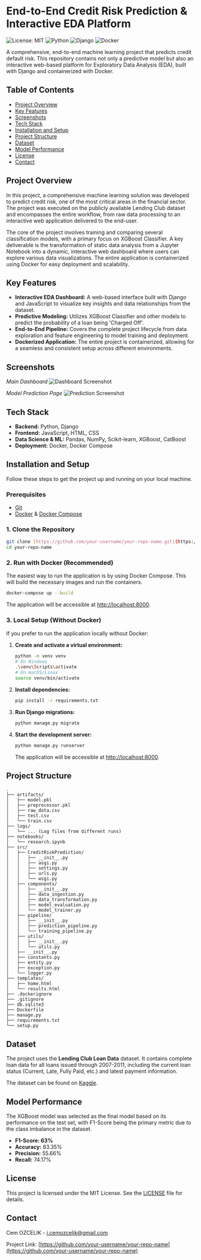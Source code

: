 # End-to-End Credit Risk Prediction & Interactive EDA Platform

![License: MIT](https://img.shields.io/badge/License-MIT-yellow.svg)
![Python](https://img.shields.io/badge/python-3.9-blue.svg)
![Django](https://img.shields.io/badge/django-5.2-green.svg)
![Docker](https://img.shields.io/badge/docker-containerized-blue.svg)

A comprehensive, end-to-end machine learning project that predicts credit default risk. This repository contains not only a predictive model but also an interactive web-based platform for Exploratory Data Analysis (EDA), built with Django and containerized with Docker.

## Table of Contents

- [Project Overview](#project-overview)
- [Key Features](#key-features)
- [Screenshots](#screenshots)
- [Tech Stack](#tech-stack)
- [Installation and Setup](#installation-and-setup)
- [Project Structure](#project-structure)
- [Dataset](#dataset)
- [Model Performance](#model-performance)
- [License](#license)
- [Contact](#contact)

## Project Overview

In this project, a comprehensive machine learning solution was developed to predict credit risk, one of the most critical areas in the financial sector. The project was executed on the publicly available Lending Club dataset and encompasses the entire workflow, from raw data processing to an interactive web application delivered to the end-user.

The core of the project involves training and comparing several classification models, with a primary focus on XGBoost Classifier. A key deliverable is the transformation of static data analysis from a Jupyter Notebook into a dynamic, interactive web dashboard where users can explore various data visualizations. The entire application is containerized using Docker for easy deployment and scalability.

## Key Features

- **Interactive EDA Dashboard:** A web-based interface built with Django and JavaScript to visualize key insights and data relationships from the dataset.
- **Predictive Modeling:** Utilizes XGBoost Classifier and other models to predict the probability of a loan being 'Charged Off'.
- **End-to-End Pipeline:** Covers the complete project lifecycle from data exploration and feature engineering to model training and deployment.
- **Dockerized Application:** The entire project is containerized, allowing for a seamless and consistent setup across different environments.

## Screenshots

*Main Dashboard*
![Dashboard Screenshot](path/to/your/screenshot1.png)

*Model Prediction Page*
![Prediction Screenshot](path/to/your/screenshot2.png)

## Tech Stack

- **Backend:** Python, Django
- **Frontend:** JavaScript, HTML, CSS
- **Data Science & ML:** Pandas, NumPy, Scikit-learn, XGBoost, CatBoost
- **Deployment:** Docker, Docker Compose

## Installation and Setup

Follow these steps to get the project up and running on your local machine.

### Prerequisites

- [Git](https://git-scm.com/)
- [Docker](https://www.docker.com/products/docker-desktop/) & [Docker Compose](https://docs.docker.com/compose/install/)

### 1. Clone the Repository

```bash
git clone [https://github.com/your-username/your-repo-name.git](https://github.com/your-username/your-repo-name.git)
cd your-repo-name
```

### 2. Run with Docker (Recommended)

The easiest way to run the application is by using Docker Compose. This will build the necessary images and run the containers.

```bash
docker-compose up --build
```

The application will be accessible at [http://localhost:8000](http://localhost:8000).

### 3. Local Setup (Without Docker)

If you prefer to run the application locally without Docker:

1.  **Create and activate a virtual environment:**
    ```bash
    python -m venv venv
    # On Windows
    .\venv\Scripts\activate
    # On macOS/Linux
    source venv/bin/activate
    ```

2.  **Install dependencies:**
    ```bash
    pip install -r requirements.txt
    ```

3.  **Run Django migrations:**
    ```bash
    python manage.py migrate
    ```

4.  **Start the development server:**
    ```bash
    python manage.py runserver
    ```
    The application will be accessible at [http://localhost:8000](http://localhost:8000).

## Project Structure

```
.
├── artifacts/
│   ├── model.pkl
│   ├── preprocessor.pkl
│   ├── raw_data.csv
│   ├── test.csv
│   └── train.csv
├── logs/
│   └── ... (Log files from different runs)
├── notebooks/
│   └── research.ipynb
├── src/
│   ├── CreditRiskPrediction/
│   │   ├── __init__.py
│   │   ├── asgi.py
│   │   ├── settings.py
│   │   ├── urls.py
│   │   └── wsgi.py
│   ├── components/
│   │   ├── __init__.py
│   │   ├── data_ingestion.py
│   │   ├── data_transformation.py
│   │   ├── model_evaluation.py
│   │   └── model_trainer.py
│   ├── pipeline/
│   │   ├── __init__.py
│   │   ├── prediction_pipeline.py
│   │   └── training_pipeline.py
│   ├── utils/
│   │   ├── __init__.py
│   │   └── utils.py
│   ├── __init__.py
│   ├── constants.py
│   ├── entity.py
│   ├── exception.py
│   └── logger.py
├── templates/
│   ├── home.html
│   └── results.html
├── .dockerignore
├── .gitignore
├── db.sqlite3
├── Dockerfile
├── manage.py
├── requirements.txt
└── setup.py
```

## Dataset

The project uses the **Lending Club Loan Data** dataset. It contains complete loan data for all loans issued through 2007-2011, including the current loan status (Current, Late, Fully Paid, etc.) and latest payment information.

The dataset can be found on [Kaggle](https://www.kaggle.com/datasets/wendykan/lending-club-loan-data).

## Model Performance

The XGBoost model was selected as the final model based on its performance on the test set, with F1-Score being the primary metric due to the class imbalance in the dataset.

- **F1-Score: 63%**
- **Accuracy:** 83.35%
- **Precision:** 55.66%
- **Recall:** 74.17%

## License

This project is licensed under the MIT License. See the [LICENSE](LICENSE) file for details.

## Contact

Cem OZCELIK - [i.cemozcelik@gmail.com](mailto:i.cemozcelik@gmail.com)

Project Link: [https://github.com/your-username/your-repo-name](https://github.com/your-username/your-repo-name)
